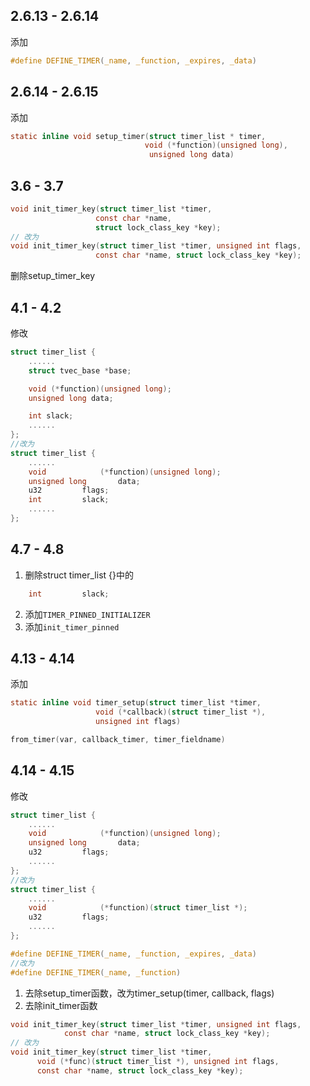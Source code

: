 ﻿## 2.6.13 - 2.6.14
添加
```c
#define DEFINE_TIMER(_name, _function, _expires, _data)
```
## 2.6.14 - 2.6.15
添加
```c
static inline void setup_timer(struct timer_list * timer,
                              void (*function)(unsigned long),
                               unsigned long data)

```
## 3.6 - 3.7
```c
void init_timer_key(struct timer_list *timer,
                   const char *name,
                   struct lock_class_key *key);
// 改为
void init_timer_key(struct timer_list *timer, unsigned int flags,
                   const char *name, struct lock_class_key *key);

```
删除setup_timer_key

## 4.1 - 4.2
修改
```c
struct timer_list {
	......
	struct tvec_base *base;

	void (*function)(unsigned long);
	unsigned long data;

	int slack;
	......
};
//改为
struct timer_list {
	......
	void			(*function)(unsigned long);
	unsigned long		data;
	u32			flags;
	int			slack;
	......
};
```
## 4.7 - 4.8
1. 删除struct timer_list {}中的
```c
	int			slack;
```
2. 添加`TIMER_PINNED_INITIALIZER`
3. 添加`init_timer_pinned`
## 4.13 - 4.14
添加 
```c
static inline void timer_setup(struct timer_list *timer,
			       void (*callback)(struct timer_list *),
			       unsigned int flags)
```
```c
from_timer(var, callback_timer, timer_fieldname)
```
## 4.14 - 4.15
修改
```c
struct timer_list {
	......
	void			(*function)(unsigned long);
	unsigned long		data;
	u32			flags;
	......
};
//改为
struct timer_list {
	......
	void			(*function)(struct timer_list *);
	u32			flags;
	......
};
```
```c
#define DEFINE_TIMER(_name, _function, _expires, _data)
//改为
#define DEFINE_TIMER(_name, _function) 
```
1. 去除setup_timer函数，改为timer_setup(timer, callback, flags) 
2. 去除init_timer函数
```c
void init_timer_key(struct timer_list *timer, unsigned int flags,
		    const char *name, struct lock_class_key *key);
// 改为
void init_timer_key(struct timer_list *timer,
	  void (*func)(struct timer_list *), unsigned int flags,
	  const char *name, struct lock_class_key *key);
```
